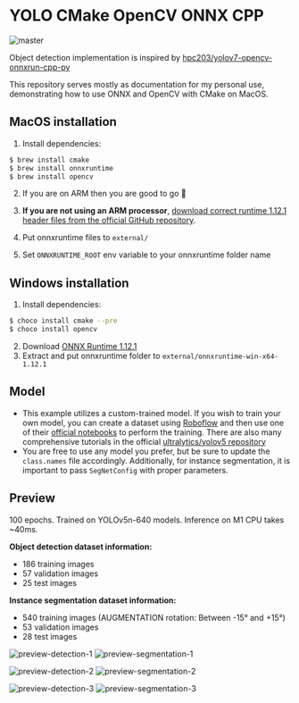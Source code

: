 # YOLO CMake OpenCV ONNX CPP

![master](https://github.com/developer239/yolo-cmake-opencv-onnx-cpp/actions/workflows/ci.yml/badge.svg)

Object detection implementation is inspired
by [hpc203/yolov7-opencv-onnxrun-cpp-py](https://github.com/hpc203/yolov7-opencv-onnxrun-cpp-py)

This repository serves mostly as documentation for my personal use, demonstrating how to use ONNX and OpenCV with CMake
on MacOS.

## MacOS installation

1) Install dependencies:

```bash
$ brew install cmake
$ brew install onnxruntime 
$ brew install opencv
```

2) If you are on ARM then you are good to go 🎉

3) **If you are not using an ARM processor**, [download correct runtime 1.12.1 header files from the official GitHub repository](https://github.com/microsoft/onnxruntime/releases/tag/v1.12.1).

4) Put onnxruntime files to `external/`

5) Set `ONNXRUNTIME_ROOT` env variable to your onnxruntime folder name

## Windows installation

1) Install dependencies:

```bash
$ choco install cmake --pre
$ choco install opencv
```

2) Download [ONNX Runtime 1.12.1](https://github.com/microsoft/onnxruntime/releases/download/v1.12.1/onnxruntime-win-x64-1.12.1.zip)
3) Extract and put onnxruntime folder to `external/onnxruntime-win-x64-1.12.1`

## Model

- This example utilizes a custom-trained model. If you wish to train your own model, you can create a dataset
  using [Roboflow](https://roboflow.com/#annotate) and then use one of
  their [official notebooks](https://github.com/roboflow/notebooks) to perform the training. There are also many
  comprehensive tutorials in the official [ultralytics/yolov5 repository](https://github.com/ultralytics/yolov5)
- You are free to use any model you prefer, but be sure to update the `class.names` file accordingly. Additionally, for instance segmentation, it is important to pass `SegNetConfig` with proper parameters.

## Preview

100 epochs. Trained on YOLOv5n-640 models. Inference on M1 CPU takes ~40ms.

**Object detection dataset information:**
- 186 training images
- 57 validation images
- 25 test images

**Instance segmentation dataset information:**

- 540 training images (AUGMENTATION rotation: Between -15° and +15°)
- 53 validation images
- 28 test images

![preview-detection-1](docs/preview-detection-1.png)
![preview-segmentation-1](docs/preview-segmentation-1.2.png)

![preview-detection-2](docs/preview-detection-2.png)
![preview-segmentation-2](docs/preview-segmentation-2.2.png)

![preview-detection-3](docs/preview-detection-3.png)
![preview-segmentation-3](docs/preview-segmentation-3.2.png)

